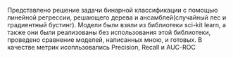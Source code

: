 Представлено решение задачи бинарной классификации с помощью линейной регрессии, решающего дерева и ансамблей(случайный лес и градиентный бустинг). Модели были взяли из библиотеки sci-kit learn, а также они были реализованы без использования этой библиотеки, проведено сравнение моделей, написанных мною, и готовых. В качестве метрик исопльзовались Precision, Recall и AUC-ROC 
